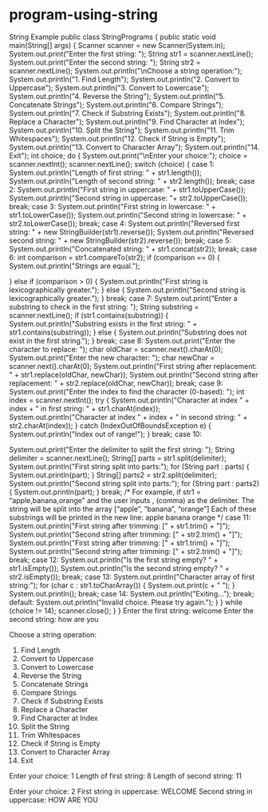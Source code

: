 # program-using-string
String Example
public class StringPrograms {
public static void main(String[] args) {
Scanner scanner = new Scanner(System.in);
System.out.print("Enter the first string: ");
String str1 = scanner.nextLine();
System.out.print("Enter the second string: ");
String str2 = scanner.nextLine();
System.out.println("\nChoose a string operation:");
System.out.println("1. Find Length");
System.out.println("2. Convert to Uppercase");
System.out.println("3. Convert to Lowercase");
System.out.println("4. Reverse the String");
System.out.println("5. Concatenate Strings");
System.out.println("6. Compare Strings");
System.out.println("7. Check if Substring Exists");
System.out.println("8. Replace a Character");
System.out.println("9. Find Character at Index");
System.out.println("10. Split the String");
System.out.println("11. Trim Whitespaces");
System.out.println("12. Check if String is Empty");
System.out.println("13. Convert to Character Array");
System.out.println("14. Exit");
int choice;
do {
System.out.print("\nEnter your choice:");
choice = scanner.nextInt();
scanner.nextLine();
switch (choice) {
case 1:
System.out.println("Length of first string: " + str1.length());
System.out.println("Length of second string: " + str2.length());
break;
case 2:
System.out.println("First string in uppercase: " + str1.toUpperCase());
System.out.println("Second string in uppercase: "+ str2.toUpperCase());
break;
case 3:
System.out.println("First string in lowercase: " + str1.toLowerCase());
System.out.println("Second string in lowercase: " + str2.toLowerCase());
break;
case 4:
System.out.println("Reversed first string: " + new StringBuilder(str1).reverse());
System.out.println("Reversed second string: " + new StringBuilder(str2).reverse());
break;
case 5:
System.out.println("Concatenated string: " + str1.concat(str2));
break;
case 6:
int comparison = str1.compareTo(str2);
if (comparison == 0) {
System.out.println("Strings are equal.");

} else if (comparison &gt; 0) {
System.out.println(&quot;First string is lexicographically greater.&quot;);
} else {
System.out.println(&quot;Second string is lexicographically greater.&quot;);
}
break;
case 7:
System.out.print(&quot;Enter a substring to check in the first string: &quot;);
String substring = scanner.nextLine();
if (str1.contains(substring)) {
System.out.println(&quot;Substring exists in the first string: &quot; +
str1.contains(substring));
} else {
System.out.println(&quot;Substring does not exist in the first string.&quot;);
}
break;
case 8:
System.out.print(&quot;Enter the character to replace: &quot;);
char oldChar = scanner.next().charAt(0);
System.out.print(&quot;Enter the new character: &quot;);
char newChar = scanner.next().charAt(0);
System.out.println(&quot;First string after replacement: &quot; + str1.replace(oldChar,
newChar));
System.out.println(&quot;Second string after replacement: &quot; + str2.replace(oldChar,
newChar));
break;
case 9:
System.out.print(&quot;Enter the index to find the character (0-based): &quot;);
int index = scanner.nextInt();
try {
System.out.println(&quot;Character at index &quot; + index + &quot; in first string: &quot; +
str1.charAt(index));
System.out.println(&quot;Character at index &quot; + index + &quot; in second string: &quot; +
str2.charAt(index));
} catch (IndexOutOfBoundsException e) {
System.out.println(&quot;Index out of range!&quot;);
}
break;
case 10:

System.out.print(&quot;Enter the delimiter to split the first string: &quot;);
String delimiter = scanner.nextLine();
String[] parts = str1.split(delimiter);
System.out.println(&quot;First string split into parts:&quot;);
for (String part : parts) {
System.out.println(part);
}
String[] parts2 = str2.split(delimiter);
System.out.println(&quot;Second string split into parts:&quot;);
for (String part : parts2) {
System.out.println(part);
}
break;
/* For example, if str1 = “apple,banana,orange” and the user inputs , (comma) as the
delimiter.
The string will be split into the array [“apple”, “banana”, “orange”]
Each of these substrings will be printed in the new line:
apple
banana
orange
*/
case 11:
System.out.println(&quot;First string after trimming: [&quot; + str1.trim() + &quot;]&quot;);
System.out.println(&quot;Second string after trimming: [&quot; + str2.trim() + &quot;]&quot;);
 System.out.println("First string after trimming: [" + str1.trim() + "]");
   System.out.println("Second string after trimming: [" + str2.trim() + "]");
                    break;
                case 12:
                    System.out.println("Is the first string empty? " + str1.isEmpty());
                    System.out.println("Is the second string empty? " + str2.isEmpty());
                    break;
                case 13:
                    System.out.println("Character array of first string:");
                    for (char c : str1.toCharArray()) {
                        System.out.print(c + " ");
                    }
                    System.out.println();
                    break;
                case 14:
                    System.out.println("Exiting...");
                    break;
                default:
                    System.out.println("Invalid choice. Please try again.");
            }
        } while (choice != 14);
        scanner.close();
    }
}
Enter the first string: welcome
Enter the second string: how are you

Choose a string operation:
1. Find Length
2. Convert to Uppercase
3. Convert to Lowercase
4. Reverse the String
5. Concatenate Strings
6. Compare Strings
7. Check if Substring Exists
8. Replace a Character
9. Find Character at Index
10. Split the String
11. Trim Whitespaces
12. Check if String is Empty
13. Convert to Character Array
14. Exit

Enter your choice: 1
Length of first string: 8
Length of second string: 11

Enter your choice: 2
First string in uppercase: WELCOME
Second string in uppercase: HOW ARE YOU
